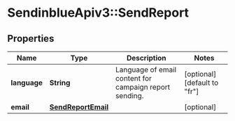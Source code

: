 # SendinblueApiv3::SendReport

## Properties
Name | Type | Description | Notes
------------ | ------------- | ------------- | -------------
**language** | **String** | Language of email content for campaign report sending. | [optional] [default to &quot;fr&quot;]
**email** | [**SendReportEmail**](SendReportEmail.md) |  | [optional] 


